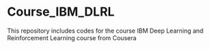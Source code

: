 # Course_IBM_DLRL
This repository includes codes for the course IBM Deep Learning and Reinforcement Learning course from Cousera
